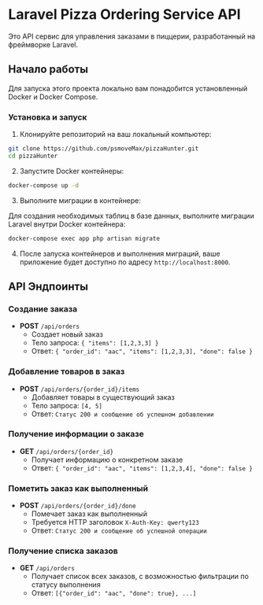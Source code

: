 # Laravel Pizza Ordering Service API

Это API сервис для управления заказами в пиццерии, разработанный на фреймворке Laravel.

## Начало работы

Для запуска этого проекта локально вам понадобится установленный Docker и Docker Compose.

### Установка и запуск

1. Клонируйте репозиторий на ваш локальный компьютер:

```bash
git clone https://github.com/psmoveMax/pizzaHunter.git
cd pizzaHunter
```

2. Запустите Docker контейнеры:

```bash
docker-compose up -d
```

3. Выполните миграции в контейнере:

Для создания необходимых таблиц в базе данных, выполните миграции Laravel внутри Docker контейнера:

```bash
docker-compose exec app php artisan migrate
```

4. После запуска контейнеров и выполнения миграций, ваше приложение будет доступно по адресу `http://localhost:8000`.

## API Эндпоинты

### Создание заказа

- **POST** `/api/orders`
  - Создает новый заказ
  - Тело запроса: `{ "items": [1,2,3,3] }`
  - Ответ: `{ "order_id": "aac", "items": [1,2,3,3], "done": false }`

### Добавление товаров в заказ

- **POST** `/api/orders/{order_id}/items`
  - Добавляет товары в существующий заказ
  - Тело запроса: `[4, 5]`
  - Ответ: `Статус 200 и сообщение об успешном добавлении`

### Получение информации о заказе

- **GET** `/api/orders/{order_id}`
  - Получает информацию о конкретном заказе
  - Ответ: `{ "order_id": "aac", "items": [1,2,3,4], "done": false }`

### Пометить заказ как выполненный

- **POST** `/api/orders/{order_id}/done`
  - Помечает заказ как выполненный
  - Требуется HTTP заголовок `X-Auth-Key: qwerty123`
  - Ответ: `Статус 200 и сообщение об успешной операции`

### Получение списка заказов

- **GET** `/api/orders`
  - Получает список всех заказов, с возможностью фильтрации по статусу выполнения
  - Ответ: `[{"order_id": "aac", "done": true}, ...]`
